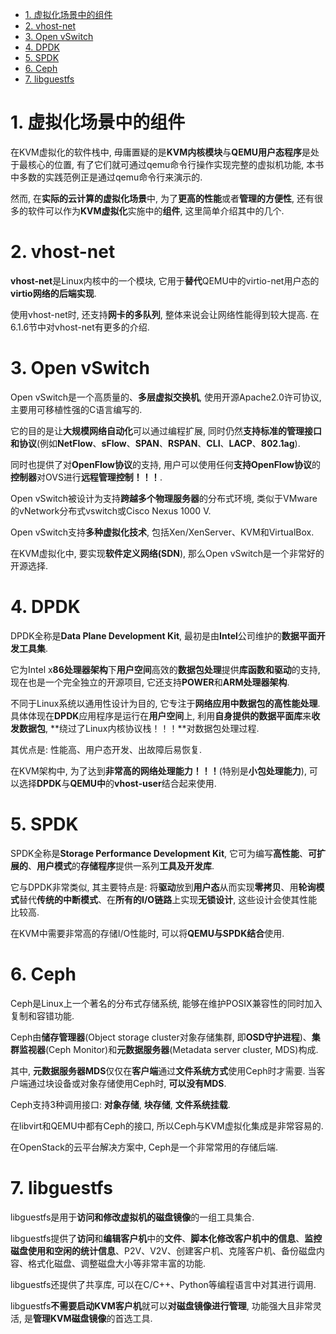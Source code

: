 
<!-- @import "[TOC]" {cmd="toc" depthFrom=1 depthTo=6 orderedList=false} -->

<!-- code_chunk_output -->

- [1. 虚拟化场景中的组件](#1-虚拟化场景中的组件)
- [2. vhost-net](#2-vhost-net)
- [3. Open vSwitch](#3-open-vswitch)
- [4. DPDK](#4-dpdk)
- [5. SPDK](#5-spdk)
- [6. Ceph](#6-ceph)
- [7. libguestfs](#7-libguestfs)

<!-- /code_chunk_output -->

# 1. 虚拟化场景中的组件

在KVM虚拟化的软件栈中, 毋庸置疑的是**KVM内核模块**与**QEMU用户态程序**是处于最核心的位置, 有了它们就可通过qemu命令行操作实现完整的虚拟机功能, 本书中多数的实践范例正是通过qemu命令行来演示的. 

然而, 在**实际的云计算的虚拟化场景**中, 为了**更高的性能**或者**管理的方便性**, 还有很多的软件可以作为**KVM虚拟化**实施中的**组件**, 这里简单介绍其中的几个. 

# 2. vhost-net

**vhost\-net**是Linux内核中的一个模块, 它用于**替代**QEMU中的virtio\-net用户态的**virtio网络的后端实现**. 

使用vhost\-net时, 还支持**网卡的多队列**, 整体来说会让网络性能得到较大提高. 在6.1.6节中对vhost\-net有更多的介绍. 

# 3. Open vSwitch

Open vSwitch是一个高质量的、**多层虚拟交换机**, 使用开源Apache2.0许可协议, 主要用可移植性强的C语言编写的. 

它的目的是让**大规模网络自动化**可以通过编程扩展, 同时仍然**支持标准的管理接口和协议**(例如**NetFlow**、**sFlow**、**SPAN**、**RSPAN**、**CLI**、**LACP**、**802.1ag**). 

同时也提供了对**OpenFlow协议**的支持, 用户可以使用任何**支持OpenFlow协议**的**控制器**对OVS进行**远程管理控制！！！**. 

Open vSwitch被设计为支持**跨越多个物理服务器**的分布式环境, 类似于VMware的vNetwork分布式vswitch或Cisco Nexus 1000 V. 

Open vSwitch支持**多种虚拟化技术**, 包括Xen/XenServer、KVM和VirtualBox. 

在KVM虚拟化中, 要实现**软件定义网络(SDN**), 那么Open vSwitch是一个非常好的开源选择. 

# 4. DPDK

DPDK全称是**Data Plane Development Kit**, 最初是由**Intel**公司维护的**数据平面开发工具集**. 

它为Intel x**86处理器架构**下**用户空间**高效的**数据包处理**提供**库函数和驱动**的支持, 现在也是一个完全独立的开源项目, 它还支持**POWER**和**ARM处理器架构**. 

不同于Linux系统以通用性设计为目的, 它专注于**网络应用中数据包的高性能处理**. 具体体现在**DPDK**应用程序是运行在**用户空间**上, 利用**自身提供的数据平面库**来**收发数据包**, **绕过了Linux内核协议栈！！！**对数据包处理过程. 

其优点是: 性能高、用户态开发、出故障后易恢复. 

在KVM架构中, 为了达到**非常高的网络处理能力！！！**(特别是**小包处理能力**), 可以选择**DPDK**与**QEMU中**的**vhost\-user**结合起来使用. 

# 5. SPDK

SPDK全称是**Storage Performance Development Kit**, 它可为编写**高性能**、**可扩展的**、**用户模式**的**存储程序**提供一系列**工具及开发库**. 

它与DPDK非常类似, 其主要特点是: 将**驱动**放到**用户态**从而实现**零拷贝**、用**轮询模式**替代**传统的中断模式**、在**所有的I/O链路**上实现**无锁设计**, 这些设计会使其性能比较高. 

在KVM中需要非常高的存储I/O性能时, 可以将**QEMU与SPDK结合**使用. 

# 6. Ceph

Ceph是Linux上一个著名的分布式存储系统, 能够在维护POSIX兼容性的同时加入复制和容错功能. 

Ceph由**储存管理器**(Object storage cluster对象存储集群, 即**OSD守护进程**)、**集群监视器**(Ceph Monitor)和**元数据服务器**(Metadata server cluster, MDS)构成. 

其中, **元数据服务器MDS**仅仅在**客户端**通过**文件系统方式**使用Ceph时才需要. 当客户端通过块设备或对象存储使用Ceph时, **可以没有MDS**. 

Ceph支持3种调用接口: **对象存储**, **块存储**, **文件系统挂载**. 

在libvirt和QEMU中都有Ceph的接口, 所以Ceph与KVM虚拟化集成是非常容易的. 

在OpenStack的云平台解决方案中, Ceph是一个非常常用的存储后端. 

# 7. libguestfs

libguestfs是用于**访问和修改虚拟机的磁盘镜像**的一组工具集合. 

libguestfs提供了**访问**和**编辑客户机**中的**文件**、**脚本化修改客户机中的信息**、**监控磁盘使用和空闲的统计信息**、P2V、V2V、创建客户机、克隆客户机、备份磁盘内容、格式化磁盘、调整磁盘大小等非常丰富的功能. 

libguestfs还提供了共享库, 可以在C/C++、Python等编程语言中对其进行调用. 

libguestfs**不需要启动KVM客户机**就可以**对磁盘镜像进行管理**, 功能强大且非常灵活, 是**管理KVM磁盘镜像**的首选工具. 
